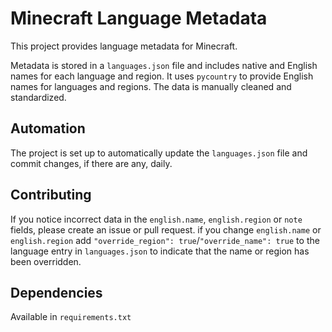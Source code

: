 # Minecraft Language Metadata
This project provides language metadata for Minecraft. 

Metadata is stored in a `languages.json` file and includes native and English names for each language and region.
It uses `pycountry` to provide English names for languages and regions. The data is manually cleaned and standardized.

## Automation
The project is set up to automatically update the `languages.json` file and commit changes, if there are any, daily.

## Contributing
If you notice incorrect data in the `english.name`, `english.region` or `note` fields, please create an issue or pull request.
if you change `english.name` or `english.region` add `"override_region": true`/`"override_name": true` to the language entry in `languages.json` to indicate that the name or region has been overridden.

## Dependencies
Available in `requirements.txt`

